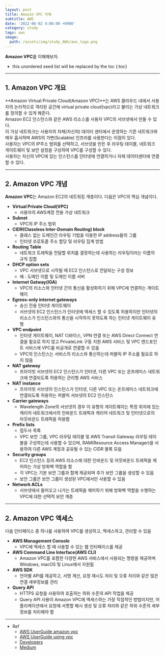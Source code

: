 ```yaml
---
layout: post
title: Amazon VPC 이해
subtitle: AWS
date: '2022-06-02 4:00:00 +0900'
category: study
tags: aws
image:
  path: /assets/img/study_AWS/aws_logo.png
---
```


**Amazon VPC**를 이해해보자.

<!--more-->

* this unordered seed list will be replaced by the toc
{:toc}

<hr/>

## 1. Amazon VPC 개요

**Amazon Virtual Private Cloud(Amazon VPC)**는 AWS 클라우드 내에서 사용자의 논리적으로 격리된 공간에 virtual private cloud(vpc)라고 불리는 가상 네트워크를 정의할 수 있게 해준다.<br>
Amazon EC2 인스턴스와 같은 AWS 리소스를 사용자 VPC의 서브넷에서 만들 수 있다.<br>
이 가상 네트워크는 사용자의 자체(자신의) 데이터 센터에서 운영하는 기존 네트워크와 매우 흡사하며 AWS의 가변(Scalable) 인프라를 사용한다는 이점이 있다.<br>
사용자는 VPC의 IP주소 범위를 선택하고, 서브넷을 만든 후 라우팅 테이블, 네트워크 게이트웨이 및 보안 설정을 구성하여 VPC를 구성할 수 있다.<br>
사용자는 자신의 VPC에 있는 인스턴스를 인터넷에 연결하거나 자체 데이터센터에 연결할 수 있다.

<hr/>

## 2. Amazon VPC 개념

**Amazon VPC**는 Amazon EC2의 네트워킹 계층이다.
다음은 VPC의 핵심 개념이다.

* **Virtual Private Cloud(VPC)**
  - 사용자의 AWS계정 전용 가상 네트워크
* **Subnet**
  - VPC의 IP 주소 범위
* **CIDR(Classless Inter-Domain Routing) block**
  - 클래스 없는 도메인간 라우팅 기법을 이용한 IP address들의 그룹
  - 인터넷 프로토콜 주소 할당 및 라우팅 집계 방법
* **Routing Table**
  - 네트워크 트래픽을 전달할 위치를 결정하는데 사용하는 라우팅이라는 이름의 규칙 집합
* **DHCP option sets**
  - VPC 서브넷으로 시작될 때 EC2 인스턴스로 전달되는 구성 정보
  - 예 : 도메인 이름 및 도메인 이름 서버
* **Internet Gatway(IGA)**
  - VPC의 리소스와 인터넷 간의 통신을 활성화하기 위해 VPC에 연결하는 게이트웨이
* **Egress-only internet gateways**
  - 송신 전용 인터넷 게이트웨이
  - 서브넷의 EC2 인스턴스가 인터넷에 엑세스 할 수 있도록 허용하지만 인터넷의 리소스가 인스턴스와의 통신을 시작하지 못하도록 하는 인터넷 게이트웨이 유형
* **VPC endpoint**
  - 인터넷 게이트웨이, NAT 디바이스, VPN 연결 또는 AWS Direct Connect 연결을 필요로 하지 않고 PrivateLink 구동 지원 AWS 서비스 및 VPC 엔드포인트 서비스에 VPC를 비공개로 연결할 수 있음
  - VPC의 인스턴스는 서비스의 리소스와 통신하는데 퍼블릭 IP 주소를 필요로 하지 않음
* **NAT gateway**
  - 프라이빗 서브넷의 EC2 인스턴스가 인터넷, 다른 VPC 또는 온프레미스 네트워크에 연결되도록 허용하는 관리형 AWS 서비스
* **NAT instance**
  - 프라이빗 서브넷의 인스턴스가 인터넷, 다른 VPC 또는 온프레미스 네트워크에 연결되도록 허용하는 퍼블릭 서브넷의 EC2 인스턴스
* **Carrier gateways**
  - Wavelength Zone의 서브넷의 경우 이 유형의 게이트웨이는 특정 위치에 있는 캐리어 네트워크에서의 인바운드 트래픽과 캐리어 네트워크 및 인터넷으로의 아웃바운드 트래픽을 허용함
* **Prefix lists**
  - 접두사 목록
  - VPC 보안 그룹, VPC 라우팅 테이블 및 AWS Transit Gateway 라우팅 테이블을 구성하는데 사용할 수 있으며, RAM(Resource Access Manager)을 사용하여 다른 AWS 계정과 공유될 수 있는 CIDR 블록 모음
* **Security groups**
  - EC2 인스턴스 등의 AWS 리소스에 대한 인바운드 및 아웃바운드 트래픽을 제어하는 가상 방화벽 역할을 함
  - 각 VPC는 기본 보안 그룹과 함께 제공되며 추가 보안 그룹을 생성할 수 있음
  - 보안 그룹은 보안 그룹이 생성된 VPC에서만 사용할 수 있음
* **Network ACLs**
  - 서브넷에서 들어오고 나가는 트래픽을 제어하기 위해 방화벽 역할을 수행하는 VPC에 대한 선택적 보안 계층

<hr/>

## 2. Amazon VPC 액세스

다음 인터페이스 중 하나를 사용하여 VPC를 생성하고, 액세스하고, 관리할 수 있음

* **AWS Management Console**
  + VPC에 액세스 할 때 사용할 수 있는 웹 인터페이스를 제공
* **AWS Command Line Interface(AWS CLI)**
  + Amazon VPC를 포함한 다양한 AWS 서비스에서 사용되는 명령을 제공하며 Windows, macOS 및 Linux에서 지원됨
* **AWS SDK**
  + 언어별 API를 제공하고, 서명 계산, 요청 재시도 처리 및 오류 처리와 같은 많은 연결 세부정보를 관리
* **Query API**
  + HTTPS 요청을 사용하여 호출하는 하위 수준의 API 작업을 제공
  + Query API 사용이 Amazon VPC에 액세스하는 가장 직접적인 방법이지만, 어플리케이션에서 요청에 서명할 해시 생성 및 오류 처리와 같은 하위 수준의 세부 정보를 처리해야 함
  
<hr/>

* Ref
  - [AWS UserGuide amazon vpc](https://docs.aws.amazon.com/ko_kr/vpc/latest/userguide/what-is-amazon-vpc.html)
  - [AWS UserGuide using vpc](https://docs.aws.amazon.com/ko_kr/AWSEC2/latest/UserGuide/using-vpc.html)
  - [Developers](https://dev.classmethod.jp/articles/vpc-3/)
  - [Medium](https://medium.com/harrythegreat/aws-%EA%B0%80%EC%9E%A5%EC%89%BD%EA%B2%8C-vpc-%EA%B0%9C%EB%85%90%EC%9E%A1%EA%B8%B0-71eef95a7098)